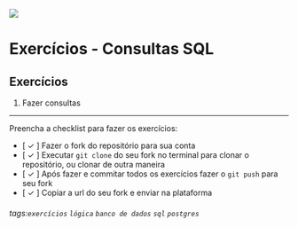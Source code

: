 ![](https://i.imgur.com/xG74tOh.png)

# Exercícios - Consultas SQL

## Exercícios

1. Fazer consultas

---

Preencha a checklist para fazer os exercícios:

- [ ✓ ] Fazer o fork do repositório para sua conta
- [ ✓ ] Executar `git clone` do seu fork no terminal para clonar o repositório, ou clonar de outra maneira
- [ ✓ ] Após fazer e commitar todos os exercícios fazer o `git push` para seu fork
- [ ✓ ] Copiar a url do seu fork e enviar na plataforma

###### tags:`exercícios` `lógica` `banco de dados` `sql` `postgres`
